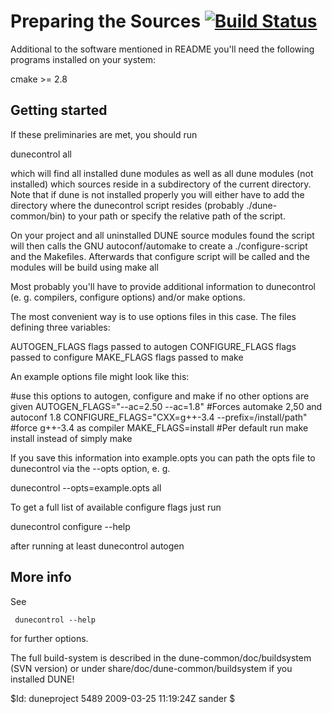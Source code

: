 # Preparing the Sources [![Build Status](https://travis-ci.org/OPM/opm-grid.svg?branch=master)](https://travis-ci.org/OPM/opm-grid)


Additional to the software mentioned in README you'll need the
following programs installed on your system:

  cmake >= 2.8

Getting started
---------------

If these preliminaries are met, you should run 

  dunecontrol all

which will find all installed dune modules as well as all dune modules 
(not installed) which sources reside in a subdirectory of the current 
directory. Note that if dune is not installed properly you will either
have to add the directory where the dunecontrol script resides (probably 
./dune-common/bin) to your path or specify the relative path of the script.

On your project and all uninstalled DUNE source modules found the script 
will then calls the GNU autoconf/automake to create a ./configure-script 
and the Makefiles. Afterwards that configure script will be called and the
modules will be build using make all

Most probably you'll have to provide additional information to dunecontrol 
(e. g. compilers, configure options) and/or make options. 

The most convenient way is to use options files in this case. The files
defining three variables:

AUTOGEN_FLAGS    flags passed to autogen
CONFIGURE_FLAGS  flags passed to configure
MAKE_FLAGS       flags passed to make

An example options file might look like this:

#use this options to autogen, configure and make if no other options are given
AUTOGEN_FLAGS="--ac=2.50 --ac=1.8" #Forces automake 2,50 and autoconf 1.8
CONFIGURE_FLAGS="CXX=g++-3.4 --prefix=/install/path" #force g++-3.4 as compiler
MAKE_FLAGS=install #Per default run make install instead of simply make

If you save this information into example.opts you can path the opts file to
dunecontrol via the --opts option, e. g.

  dunecontrol --opts=example.opts all

To get a full list of available configure flags just run

  dunecontrol configure --help

after running at least 
  dunecontrol autogen

More info
---------

See

     dunecontrol --help
   
for further options.


The full build-system is described in the dune-common/doc/buildsystem (SVN version) or under share/doc/dune-common/buildsystem if you installed DUNE!

$Id: duneproject 5489 2009-03-25 11:19:24Z sander $


